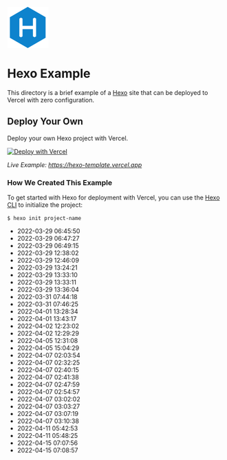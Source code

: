 ![Hexo Logo](https://github.com/vercel/vercel/blob/main/packages/frameworks/logos/hexo.svg)

# Hexo Example

This directory is a brief example of a [Hexo](https://hexo.io/) site that can be deployed to Vercel with zero configuration.

## Deploy Your Own

Deploy your own Hexo project with Vercel.

[![Deploy with Vercel](https://vercel.com/button)](https://vercel.com/new/clone?repository-url=https://github.com/vercel/vercel/tree/main/examples/hexo&template=hexo)

_Live Example: https://hexo-template.vercel.app_

### How We Created This Example

To get started with Hexo for deployment with Vercel, you can use the [Hexo CLI](https://hexo.io/docs/index.html#Installation) to initialize the project:

```shell
$ hexo init project-name
```

* 2022-03-29 06:45:50
* 2022-03-29 06:47:27
* 2022-03-29 06:49:15
* 2022-03-29 12:38:02
* 2022-03-29 12:46:09
* 2022-03-29 13:24:21
* 2022-03-29 13:33:10
* 2022-03-29 13:33:11
* 2022-03-29 13:36:04
* 2022-03-31 07:44:18
* 2022-03-31 07:46:25
* 2022-04-01 13:28:34
* 2022-04-01 13:43:17
* 2022-04-02 12:23:02
* 2022-04-02 12:29:29
* 2022-04-05 12:31:08
* 2022-04-05 15:04:29
* 2022-04-07 02:03:54
* 2022-04-07 02:32:25
* 2022-04-07 02:40:15
* 2022-04-07 02:41:38
* 2022-04-07 02:47:59
* 2022-04-07 02:54:57
* 2022-04-07 03:02:02
* 2022-04-07 03:03:27
* 2022-04-07 03:07:19
* 2022-04-07 03:10:38
* 2022-04-11 05:42:53
* 2022-04-11 05:48:25
* 2022-04-15 07:07:56
* 2022-04-15 07:08:57